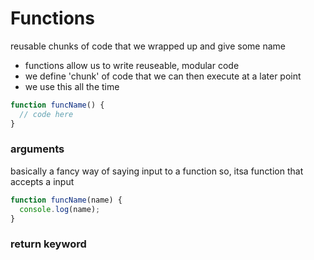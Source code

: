 # Functions

reusable chunks of code that we wrapped up and give some name

- functions allow us to write reuseable, modular code
- we define 'chunk' of code that we can then execute at a later point
- we use this all the time

```javascript
function funcName() {
  // code here
}
```

### arguments

basically a fancy way of saying input to a function
so, itsa function that accepts a input

```javascript
function funcName(name) {
  console.log(name);
}
```

### return keyword
